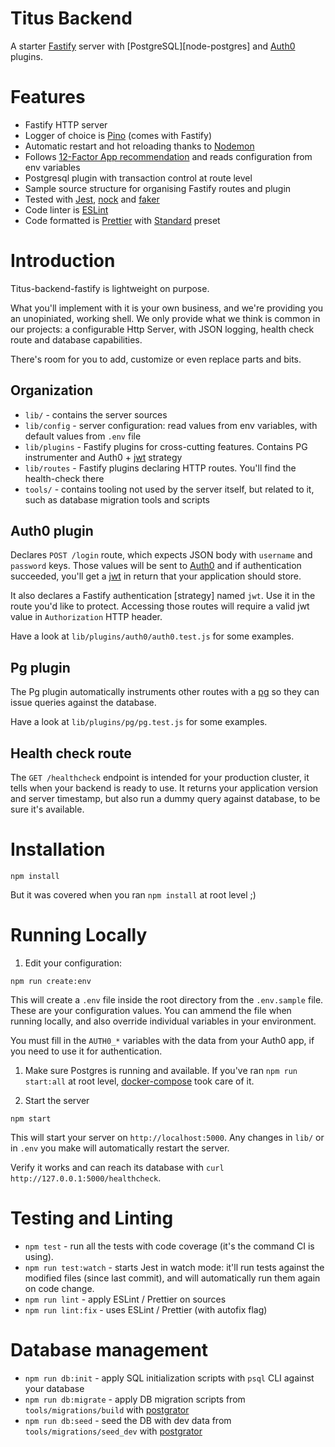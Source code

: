 # Titus Backend

A starter [Fastify] server with [PostgreSQL][node-postgres] and [Auth0] plugins.

# Features

* Fastify HTTP server
* Logger of choice is [Pino] (comes with Fastify)
* Automatic restart and hot reloading thanks to [Nodemon]
* Follows [12-Factor App recommendation][config] and reads configuration from env variables
* Postgresql plugin with transaction control at route level
* Sample source structure for organising Fastify routes and plugin
* Tested with [Jest], [nock] and [faker]
* Code linter is [ESLint]
* Code formatted is [Prettier] with [Standard] preset


# Introduction

Titus-backend-fastify is lightweight on purpose.

What you'll implement with it is your own business, and we're providing you an unopiniated, working shell.
We only provide what we think is common in our projects: a configurable Http Server, with JSON logging, health check route and database capabilities.

There's room for you to add, customize or even replace parts and bits.

## Organization

* `lib/` - contains the server sources
* `lib/config` - server configuration: read values from env variables, with default values from `.env` file
* `lib/plugins` - Fastify plugins for cross-cutting features. Contains PG instrumenter and Auth0 + [jwt] strategy
* `lib/routes` - Fastify plugins declaring HTTP routes. You'll find the health-check there
* `tools/` - contains tooling not used by the server itself, but related to it, such as database migration tools and scripts

## Auth0 plugin

Declares `POST /login` route, which expects JSON body with `username` and `password` keys.
Those values will be sent to [Auth0] and if authentication succeeded, you'll get a [jwt] in return that your application should store.

It also declares a Fastify authentication [strategy] named `jwt`. Use it in the route you'd like to protect.
Accessing those routes will require a valid jwt value in `Authorization` HTTP header.

Have a look at `lib/plugins/auth0/auth0.test.js` for some examples.

## Pg plugin

The Pg plugin automatically instruments other routes with a [pg][fastify-postgres] so they can issue queries against the database.

Have a look at `lib/plugins/pg/pg.test.js` for some examples.

## Health check route

The `GET /healthcheck` endpoint is intended for your production cluster, it tells when your backend is ready to use.
It returns your application version and server timestamp, but also run a dummy query against database, to be sure it's available.


# Installation

```
npm install
```

But it was covered when you ran `npm install` at root level ;)


# Running Locally

1. Edit your configuration:
  ```
  npm run create:env
  ```

  This will create a `.env` file inside the root directory from the `.env.sample` file.
  These are your configuration values. You can ammend the file when running locally, and also override individual variables in your environment.

  You must fill in the `AUTH0_*` variables with the data from your Auth0 app, if you need to use it for authentication.

1. Make sure Postgres is running and available. If you've ran `npm run start:all` at root level, [docker-compose] took care of it.

1. Start the server
  ```
  npm start
  ```

  This will start your server on `http://localhost:5000`.
  Any changes in `lib/` or in `.env` you make will automatically restart the server.

  Verify it works and can reach its database with `curl http://127.0.0.1:5000/healthcheck`.


# Testing and Linting

* `npm test` - run all the tests with code coverage (it's the command CI is using).
* `npm run test:watch` - starts Jest in watch mode: it'll run tests against the modified files (since last commit), and will automatically run them again on code change.
* `npm run lint` - apply ESLint / Prettier on sources
* `npm run lint:fix` - uses ESLint / Prettier (with autofix flag)


# Database management

* `npm run db:init` - apply SQL initialization scripts with `psql` CLI against your database
* `npm run db:migrate` - apply DB migration scripts from `tools/migrations/build` with [postgrator]
* `npm run db:seed` - seed the DB with dev data from `tools/migrations/seed_dev` with [postgrator]


[Jest]: https://jestjs.io
[ESLint]: https://eslint.org
[Prettier]: https://prettier.io
[Standard]: https://standardjs.com
[Fastify]: https://fastify.io
[Pino]: http://getpino.io
[Auth0]: https://auth0.com
[Nodemon]: https://nodemon.io
[fastify-postgres]: https://github.com/fastify/fastify-postgres
[jwt]: https://jwt.io
[nock]: https://github.com/nock/nock#readme
[faker]: http://marak.github.io/faker.js
[postgrator]: https://github.com/rickbergfalk/postgrator#readme
[docker-compose]: https://docs.docker.com/compose
[config]: https://12factor.net/config
